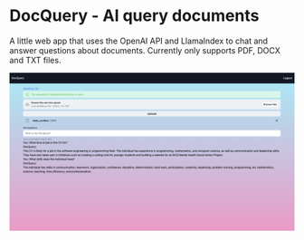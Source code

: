 # DocQuery - AI query documents

A little web app that uses the OpenAI API and LlamaIndex to chat and answer questions about documents. Currently only supports PDF, DOCX and TXT files.

![Interface](screenshots/interface.png "Interface preview")
